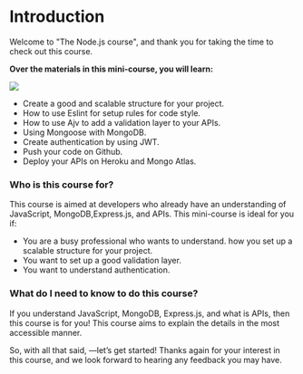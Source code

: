 # Introduction
Welcome to "The Node.js course", and thank you for taking the time to check out this course.

<b>Over the materials in this mini-course, you will learn: </b>

![](/api/collection/6505801670721536/6326353141432320/page/5777913802129408/image/6076847686680576?page_type=collection_lesson)
- Create a good and scalable structure for your project.
- How to use Eslint for setup rules for code style.
- How to use Ajv to add a validation layer to your APIs.
- Using Mongoose with MongoDB.
- Create authentication by using JWT.
- Push your code on Github.
- Deploy your APIs on Heroku and Mongo Atlas.

### Who is this course for?

This course is aimed at developers who already have an understanding of JavaScript, MongoDB,Express.js, and APIs. This mini-course is ideal for you if:

- You are a busy professional who wants to understand. how you set up a scalable structure for your project.
- You want to set up a good validation layer.
- You want to understand authentication.

### What do I need to know to do this course?

If you understand JavaScript, MongoDB, Express.js, and what is APIs, then this course is for you! This course aims to explain the details in the most accessible manner.

So, with all that said, —let’s get started! Thanks again for your interest in this course, and we look forward to hearing any feedback you may have.